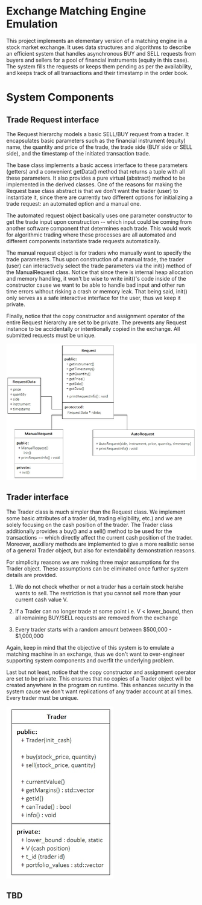 # Exchange Matching Engine Emulation

This project implements an elementary version of a matching engine in a stock market exchange. It uses data structures and algorithms to describe an efficient system that handles asynchronous BUY and SELL requests from buyers and sellers for a pool of financial instruments (equity in this case). The system fills the requests or keeps them pending as per the availability, and keeps track of all transactions and their timestamp in the order book.

# System Components

## Trade Request interface

The Request hierarchy models a basic SELL/BUY request from a trader. It encapsulates basic parameters such as the financial instrument (equity) name, the quantity and price of the trade, the trade side (BUY side or SELL side), and the timestamp of the initiated transaction trade. 

The base class implements a basic access interface to these parameters (getters) and a convenient getData() method that returns a tuple with all these parameters. It also provides a pure virtual (abstract) method to be implemented in the derived classes. One of the reasons for making the Request base class abstract is that we don't want the trader (user) to instantiate it, since there are currently two different options for initializing a trade request: an automated option and a manual one. 

The automated request object basically uses one parameter constructor to get the trade input upon construction -- which  input could be coming from another software component that determines each trade. This would work for algorithmic trading where these processes are all automated and different components instantiate trade requests automatically. 

The manual request object is for traders who manually want to specify the trade parameters. Thus upon construction of a manual trade, the trader (user) can interactively select the trade parameters via the init() method of the ManualRequest class. Notice that since there is internal heap allocation and memory handling, it won't be wise to write init()'s code inside of the constructor cause we want to be able to handle bad input and other run time errors without risking a crash or memory leak. That being said, init() only serves as a safe interactive interface for the user, thus we keep it private. 

Finally, notice that the copy constructor and assignment operator of the entire Request hierarchy are set to be private. The prevents any Request instance to be accidentally or intentionally copied in the exchange. All submitted requests must be unique.

![Data-Flow](/img/RequestUML.jpg)

## Trader interface

The Trader class is much simpler than the Request class. We implement some basic attributes of a trader (id, trading eligibility, etc.) and we are solely focusing on the cash position of the trader. The Trader class additionally provides a buy() and a sell() method to be used for the transactions -- which directly affect the current cash position of the trader. Moreover, auxiliary methods are implemented to give a more realistic sense of a general Trader object, but also for extendability demonstration reasons. 

For simplicity reasons we are making three major assumptions for the Trader object. These assumptions can be eliminated once further system details are provided.

1) We do not check whether or not a trader has a certain stock he/she wants to sell. The restriction is that you cannot sell more than your current cash value V.

2) If a Trader can no longer trade at some point i.e. V < lower\_bound, then all remaining BUY/SELL requests are removed from the exchange

3) Every trader starts with a random amount between $500,000 - $1,000,000 

Again, keep in mind that the objective of this system is to emulate a matching machine in an exchange, thus we don't want to over-engineer supporting system components and overfit the underlying problem. 

Last but not least, notice that the copy constructor and assignment operator are set to be private. This ensures that no copies of a Trader object will be created anywhere in the program on runtime. This enhances security in the system cause we don't want replications of any trader account at all times. Every trader must be unique. 

![Data-Flow](/img/TraderUML.jpg)

## TBD

